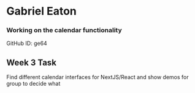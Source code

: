 # Gabriel Eaton
### Working on the calendar functionality
GitHub ID: ge64

## Week 3 Task
Find different calendar interfaces for NextJS/React and show demos for group to decide what 